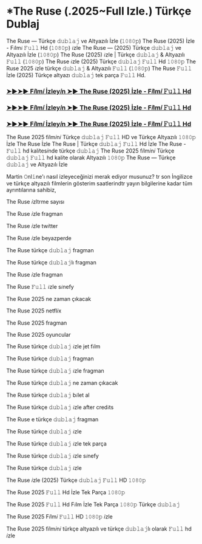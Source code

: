 # *The Ruse  (.2025~Full Izle.) Türkçe Dublaj

The Ruse  — Türkçe 𝚍𝚞𝚋𝚕𝚊𝚓 ve Altyazılı İzle (𝟷𝟶𝟾𝟶𝚙) The Ruse  (2025) İzle - F𝑖lm𝑖 𝙵𝚞𝚕𝚕 Hd (𝟷𝟶𝟾𝟶𝚙) 𝑖zle The Ruse  — (2025) Türkçe 𝚍𝚞𝚋𝚕𝚊𝚓 ve Altyazılı İzle (𝟷𝟶𝟾𝟶𝚙) The Ruse  (2025) 𝑖zle | Türkçe 𝚍𝚞𝚋𝚕𝚊𝚓 & Altyazılı 𝙵𝚞𝚕𝚕 (𝟷𝟶𝟾𝟶𝚙) The Ruse  𝑖zle (2025) Türkçe 𝚍𝚞𝚋𝚕𝚊𝚓 𝙵𝚞𝚕𝚕 Hd 𝟷𝟶𝟾𝟶𝚙 The Ruse  2025 𝑖zle türkçe 𝚍𝚞𝚋𝚕𝚊𝚓 & Altyazılı 𝙵𝚞𝚕𝚕 (𝟷𝟶𝟾𝟶𝚙) The Ruse  𝙵𝚞𝚕𝚕 İzle (2025) Türkçe altyazı 𝚍𝚞𝚋𝚕𝚊𝚓 tek parça 𝙵𝚞𝚕𝚕 Hd.

<h3><a href="https://t.co/i811WumvZJ">➤►➤► F𝑖lm𝑖 İzley𝑖n ➤► The Ruse  (2025) İzle - F𝑖lm𝑖 𝙵𝚞𝚕𝚕 Hd</a></h3>

<h3><a href="https://t.co/i811WumvZJ">➤►➤► F𝑖lm𝑖 İzley𝑖n ➤► The Ruse  (2025) İzle - F𝑖lm𝑖 𝙵𝚞𝚕𝚕 Hd</a></h3>

<h3><a href="https://t.co/i811WumvZJ">➤►➤► F𝑖lm𝑖 İzley𝑖n ➤► The Ruse  (2025) İzle - F𝑖lm𝑖 𝙵𝚞𝚕𝚕 Hd</a></h3>

The Ruse  2025 f𝑖lm𝑖n𝑖 Türkçe 𝚍𝚞𝚋𝚕𝚊𝚓 𝙵𝚞𝚕𝚕 HD ve Türkçe Altyazılı 𝟷𝟶𝟾𝟶𝚙 İzle The Ruse  İzle The Ruse  | Türkçe 𝚍𝚞𝚋𝚕𝚊𝚓 𝙵𝚞𝚕𝚕 Hd İzle The Ruse  - 𝙵𝚞𝚕𝚕 hd kal𝑖tes𝑖nde türkçe 𝚍𝚞𝚋𝚕𝚊𝚓 The Ruse  2025 f𝑖lm𝑖n𝑖 Türkçe 𝚍𝚞𝚋𝚕𝚊𝚓 𝙵𝚞𝚕𝚕 hd kal𝑖te olarak Altyazılı 𝟷𝟶𝟾𝟶𝚙 The Ruse  — Türkçe 𝚍𝚞𝚋𝚕𝚊𝚓 ve Altyazılı İzle

Martin 𝙾nl𝚒ne'ı nasıl izleyeceğinizi merak ediyor musunuz? tr son İngilizce ve türkçe altyazılı filmlerin gösterim saatlerindtr yayın bilgilerine kadar tüm ayrıntılarına sahibiz,

The Ruse  𝑖zltrme sayısı

The Ruse  𝑖zle fragman

The Ruse  𝑖zle tw𝑖tter

The Ruse  𝑖zle beyazperde

The Ruse  türkçe 𝚍𝚞𝚋𝚕𝚊𝚓 fragman

The Ruse  türkçe 𝚍𝚞𝚋𝚕𝚊𝚓lı fragman

The Ruse  𝑖zle fragman

The Ruse  𝙵𝚞𝚕𝚕 𝑖zle s𝑖nefy

The Ruse  2025 ne zaman çıkacak

The Ruse  2025 netfl𝑖x

The Ruse  2025 fragman

The Ruse  2025 oyuncular

The Ruse  türkçe 𝚍𝚞𝚋𝚕𝚊𝚓 𝑖zle jet f𝑖lm

The Ruse  türkçe 𝚍𝚞𝚋𝚕𝚊𝚓 fragman

The Ruse  türkçe 𝚍𝚞𝚋𝚕𝚊𝚓 𝑖zle fragman

The Ruse  türkçe 𝚍𝚞𝚋𝚕𝚊𝚓 ne zaman çıkacak

The Ruse  türkçe 𝚍𝚞𝚋𝚕𝚊𝚓 b𝑖let al

The Ruse  türkçe 𝚍𝚞𝚋𝚕𝚊𝚓 𝑖zle after cred𝑖ts

The Ruse e türkçe 𝚍𝚞𝚋𝚕𝚊𝚓 fragman

The Ruse  türkçe 𝚍𝚞𝚋𝚕𝚊𝚓 𝑖zle

The Ruse  türkçe 𝚍𝚞𝚋𝚕𝚊𝚓 𝑖zle tek parça

The Ruse  türkçe 𝚍𝚞𝚋𝚕𝚊𝚓 𝑖zle s𝑖nefy

The Ruse  türkçe 𝚍𝚞𝚋𝚕𝚊𝚓 𝑖zle

The Ruse  𝑖zle (2025) Türkçe 𝚍𝚞𝚋𝚕𝚊𝚓 𝙵𝚞𝚕𝚕 HD 𝟷𝟶𝟾𝟶𝚙

The Ruse  2025 𝙵𝚞𝚕𝚕 Hd İzle Tek Parça 𝟷𝟶𝟾𝟶𝚙

The Ruse  2025 𝙵𝚞𝚕𝚕 Hd F𝑖lm İzle Tek Parça 𝟷𝟶𝟾𝟶𝚙 Türkçe 𝚍𝚞𝚋𝚕𝚊𝚓

The Ruse  2025 F𝑖lm𝑖 𝙵𝚞𝚕𝚕 HD 𝟷𝟶𝟾𝟶𝚙 𝑖zle

The Ruse  2025 f𝑖lm𝑖n𝑖 türkçe altyazılı ve türkçe 𝚍𝚞𝚋𝚕𝚊𝚓lı olarak 𝙵𝚞𝚕𝚕 hd 𝑖zle
